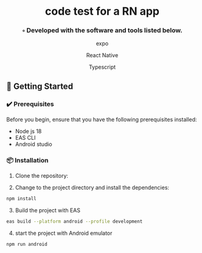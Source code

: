 <div align="center">
<h1 align="center">
<br> code test for a RN app
</h1>
<h3>◦ Developed with the software and tools listed below.</h3>

<p> expo </p>
<p> React Native </p>
<p> Typescript</p>
</div>

## 🚀 Getting Started

### ✔️ Prerequisites

Before you begin, ensure that you have the following prerequisites installed:

- Node js 18
- EAS CLI
- Android studio

### 📦 Installation

1. Clone the repository:

2. Change to the project directory and install the dependencies:

```sh
npm install
```

3. Build the project with EAS

```sh
eas build --platform android --profile development
```

4. start the project with Android emulator

```sh
npm run android
```
